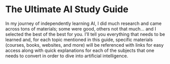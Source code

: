 # The Ultimate AI Study Guide
In my journey of independently learning AI, I did much research and came across tons of materials; some were good, others not that much... and I selected the best of the best for you. I’ll tell you everything that needs to be learned and, for each topic mentioned in this guide, specific materials (courses, books, websites, and more) will be referenced with links for easy access along with quick explanations for each of the subjects that one needs to convert in order to dive into artificial intelligence.
